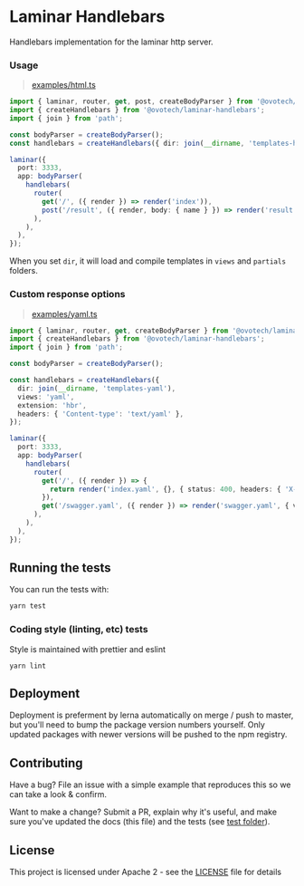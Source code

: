 # Laminar Handlebars

Handlebars implementation for the laminar http server.

### Usage

> [examples/html.ts](examples/html.ts)

```typescript
import { laminar, router, get, post, createBodyParser } from '@ovotech/laminar';
import { createHandlebars } from '@ovotech/laminar-handlebars';
import { join } from 'path';

const bodyParser = createBodyParser();
const handlebars = createHandlebars({ dir: join(__dirname, 'templates-html') });

laminar({
  port: 3333,
  app: bodyParser(
    handlebars(
      router(
        get('/', ({ render }) => render('index')),
        post('/result', ({ render, body: { name } }) => render('result', { name })),
      ),
    ),
  ),
});
```

When you set `dir`, it will load and compile templates in `views` and `partials` folders.

### Custom response options

> [examples/yaml.ts](examples/yaml.ts)

```typescript
import { laminar, router, get, createBodyParser } from '@ovotech/laminar';
import { createHandlebars } from '@ovotech/laminar-handlebars';
import { join } from 'path';

const bodyParser = createBodyParser();

const handlebars = createHandlebars({
  dir: join(__dirname, 'templates-yaml'),
  views: 'yaml',
  extension: 'hbr',
  headers: { 'Content-type': 'text/yaml' },
});

laminar({
  port: 3333,
  app: bodyParser(
    handlebars(
      router(
        get('/', ({ render }) => {
          return render('index.yaml', {}, { status: 400, headers: { 'X-Index': 'true' } });
        }),
        get('/swagger.yaml', ({ render }) => render('swagger.yaml', { version: 10 })),
      ),
    ),
  ),
});
```

## Running the tests

You can run the tests with:

```bash
yarn test
```

### Coding style (linting, etc) tests

Style is maintained with prettier and eslint

```
yarn lint
```

## Deployment

Deployment is preferment by lerna automatically on merge / push to master, but you'll need to bump the package version numbers yourself. Only updated packages with newer versions will be pushed to the npm registry.

## Contributing

Have a bug? File an issue with a simple example that reproduces this so we can take a look & confirm.

Want to make a change? Submit a PR, explain why it's useful, and make sure you've updated the docs (this file) and the tests (see [test folder](test)).

## License

This project is licensed under Apache 2 - see the [LICENSE](LICENSE) file for details
